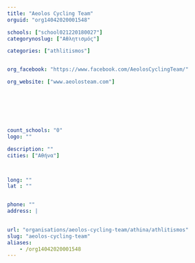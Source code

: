 ```yaml
---
title: "Aeolos Cycling Team"
orguid: "org14042020001548"

schools: ["school021220180027"]
categorynoslug: ["Αθλητισμός"]

categories: ["athlitismos"]


org_facebook: "https://www.facebook.com/AeolosCyclingTeam/"

org_website: ["www.aeolosteam.com"]







count_schools: "0"
logo: ""

description: ""
cities: ["Αθήνα"]



long: ""
lat : ""


phone: ""
address: |
    

url: "organisations/aeolos-cycling-team/athina/athlitismos"
slug: "aeolos-cycling-team"
aliases:
    - /org14042020001548
---
```



